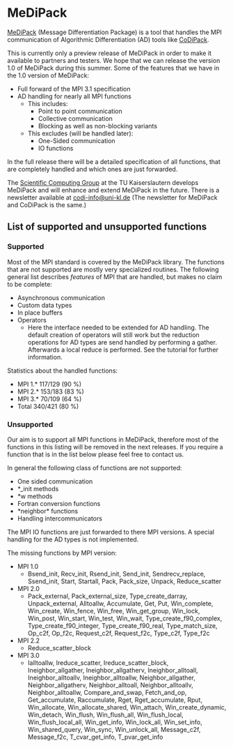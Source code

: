 # MeDiPack

[MeDiPack](http://www.scicomp.uni-kl.de/software/medi/) (Message Differentiation Package) is a tool that handles the MPI communication of Algorithmic Differentiation (AD) tools like
[CoDiPack](http://www.scicomp.uni-kl.de/software/codi/).

This is currently only a preview release of MeDiPack in order to make it available to partners and testers.
We hope that we can release the version 1.0 of MeDiPack during this summer.
Some of the features that we have in the 1.0 version of MeDiPack:
  - Full forward of the MPI 3.1 specification
  - AD handling for nearly all MPI functions
    - This includes:
      - Point to point communication
      - Collective communication
      - Blocking as well as non-blocking variants
    - This excludes (will be handled later):
      - One-Sided communication
      - IO functions

In the full release there will be a detailed specification of all functions, that are completely handled and which ones are just forwarded.

The [Scientific Computing Group](http://www.scicomp.uni-kl.de) at the TU Kaiserslautern develops MeDiPack and
will enhance and extend MeDiPack in the future. There is a newsletter available at [codi-info@uni-kl.de](https://lists.uni-kl.de/uni-kl/subscribe/codi-info)
(The newsletter for MeDiPack and CoDiPack is the same.)

## List of supported and unsupported functions

### Supported

Most of the MPI standard is covered by the MeDiPack library. The functions that are not supported are mostly very
specialized routines. The following general list describes *features* of MPI that are handled, but makes no claim to be
complete:
 - Asynchronous communication
 - Custom data types
 - In place buffers
 - Operators
   - Here the interface needed to be extended for AD handling. The default creation of operators will still work but the
     reduction operations for AD types are send handled by performing a gather. Afterwards a local reduce is performed.
     See the tutorial for further information.

Statistics about the handled functions:
- MPI 1.* 117/129 (90 %)
- MPI 2.* 153/183 (83 %)
- MPI 3.* 70/109 (64 %)
- Total  340/421 (80 %)

### Unsupported

Our aim is to support all MPI functions in MeDiPack, therefore most of the functions in this listing will be removed
in the next releases. If you require a function that is in the list below please feel free to contact us.

In general the following class of functions are not supported:
 - One sided communication
 - *_init methods
 - *w methods
 - Fortran conversion functions
 - \*neighbor\* functions
 - Handling intercommunicators

 The MPI IO functions are just forwarded to there MPI versions. A special handling for the AD types is not implemented.

The missing functions by MPI version:
 - MPI 1.0
   - Bsend_init, Recv_init, Rsend_init, Send_init, Sendrecv_replace, Ssend_init, Start, Startall, Pack, Pack_size, Unpack, Reduce_scatter
 - MPI 2.0
   - Pack_external, Pack_external_size, Type_create_darray, Unpack_external, Alltoallw, Accumulate, Get, Put, Win_complete, Win_create, Win_fence, Win_free, Win_get_group, Win_lock, Win_post, Win_start, Win_test, Win_wait, Type_create_f90_complex, Type_create_f90_integer, Type_create_f90_real, Type_match_size, Op_c2f, Op_f2c, Request_c2f, Request_f2c, Type_c2f, Type_f2c
 - MPI 2.2
   - Reduce_scatter_block
 - MPI 3.0
   - Ialltoallw, Ireduce_scatter, Ireduce_scatter_block, Ineighbor_allgather, Ineighbor_allgatherv, Ineighbor_alltoall, Ineighbor_alltoallv, Ineighbor_alltoallw, Neighbor_allgather, Neighbor_allgatherv, Neighbor_alltoall, Neighbor_alltoallv, Neighbor_alltoallw, Compare_and_swap, Fetch_and_op, Get_accumulate, Raccumulate, Rget, Rget_accumulate, Rput, Win_allocate, Win_allocate_shared, Win_attach, Win_create_dynamic, Win_detach, Win_flush, Win_flush_all, Win_flush_local, Win_flush_local_all, Win_get_info, Win_lock_all, Win_set_info, Win_shared_query, Win_sync, Win_unlock_all, Message_c2f, Message_f2c, T_cvar_get_info, T_pvar_get_info
